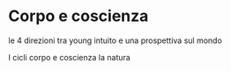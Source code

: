# Corpo e coscienza


le 4 direzioni tra young intuito e una prospettiva sul mondo


I cicli corpo e coscienza la natura
<!--stackedit_data:
eyJoaXN0b3J5IjpbMTE3NzM0MDYzNF19
-->